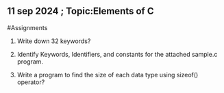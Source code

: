 ## 11 sep 2024 ; Topic:Elements of C

#Assignments

1) Write down 32 keywords?

2) Identify Keywords, Identifiers, and constants for the attached sample.c program.

3) Write a program to find the size of each data type using sizeof() operator? 
